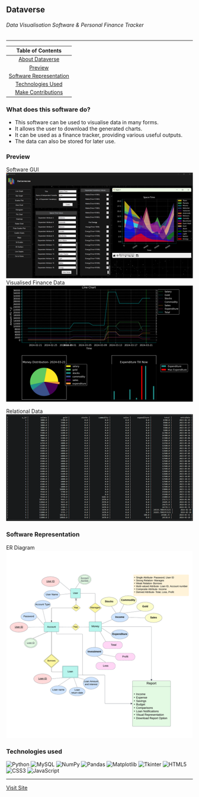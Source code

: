 ## Dataverse
###### Data Visualisation Software & Personal Finance Tracker

---

| Table of Contents |
|:--:|
| [About Dataverse](#what-does-this-software-do) |
| [Preview](#preview) |
| [Software Representation](#software-representation) |
| [Technologies Used](#technologies-used) |
| [Make Contributions](#contributions) |

### What does this software do?
- This software can be used to visualise data in many forms.
- It allows the user to download the generated charts.
- It can be used as a finance tracker, providing various useful outputs.
- The data can also be stored for later use.

### Preview

Software GUI
![](web_images/about_down.png)
Visualised Finance Data
![](preview.png)

Relational Data
![](data.png)

### Software Representation

ER Diagram
![](ER_diagram.png)


### Technologies used
![Python](https://img.shields.io/badge/Python-FFD43B?style=for-the-badge&logo=python&logoColor=blue)
![MySQL](https://img.shields.io/badge/MySQL-005C84?style=for-the-badge&logo=mysql&logoColor=white) 
![NumPy](https://img.shields.io/badge/numpy-%23013243.svg?style=for-the-badge&logo=numpy&logoColor=white)
![Pandas](https://img.shields.io/badge/pandas-%23150458.svg?style=for-the-badge&logo=pandas&logoColor=white)
![Matplotlib](https://img.shields.io/badge/Matplotlib-%2311557c.svg?style=for-the-badge&logo=python&logoColor=white)
![Tkinter](https://img.shields.io/badge/Tkinter-blue?style=for-the-badge&logo=python&logoColor=white) 
![HTML5](https://img.shields.io/badge/HTML5-E34F26?style=for-the-badge&logo=html5&logoColor=white) 
![CSS3](https://img.shields.io/badge/CSS3-1572B6?style=for-the-badge&logo=css3&logoColor=white)
![JavaScript](https://img.shields.io/badge/JavaScript-323330?style=for-the-badge&logo=javascript&logoColor=F7DF1E) 


---
[Visit Site](https://multiverse-dataverse.netlify.app/)
